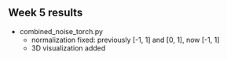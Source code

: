 ## Week 5 results

- combined_noise_torch.py
  - normalization fixed: previously [-1, 1] and [0, 1], now [-1, 1]
  - 3D visualization added